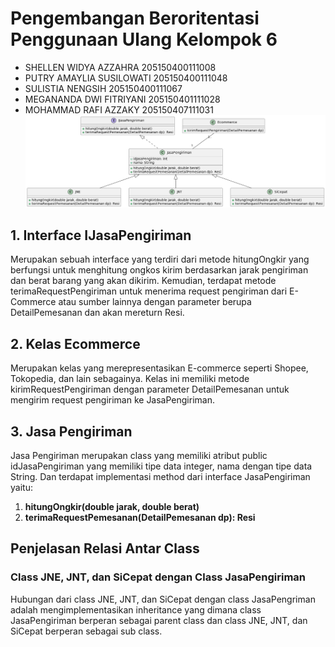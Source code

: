 # Pengembangan Beroritentasi Penggunaan Ulang Kelompok 6
- SHELLEN WIDYA AZZAHRA 205150400111008
- PUTRY AMAYLIA SUSILOWATI 205150400111048
- SULISTIA NENGSIH 205150400111067
- MEGANANDA DWI FITRIYANI 205150401111028
- MOHAMMAD RAFI AZZAKY 205150407111031
![diagram plantUML](https://github.com/andrisan-ub/pbpu-a-2022/blob/6-uml-kelompok-6/Kelompok%206/PlantUML%20Kel-6.png)
## 1. Interface IJasaPengiriman
Merupakan sebuah interface yang terdiri dari metode hitungOngkir yang berfungsi untuk menghitung ongkos kirim berdasarkan jarak pengiriman dan berat barang yang akan dikirim. Kemudian, terdapat metode terimaRequestPengiriman untuk menerima request pengiriman dari E-Commerce atau sumber lainnya dengan parameter berupa DetailPemesanan dan akan mereturn Resi.
## 2. Kelas Ecommerce
Merupakan kelas yang merepresentasikan E-commerce seperti Shopee, Tokopedia, dan lain sebagainya. Kelas ini memiliki metode kirimRequestPengiriman dengan parameter DetailPemesanan untuk mengirim request pengiriman ke JasaPengiriman.
## 3. Jasa Pengiriman
Jasa Pengiriman merupakan class yang memiliki atribut public idJasaPengiriman yang memiliki tipe data integer, nama dengan tipe data String. Dan terdapat implementasi method dari interface JasaPengiriman yaitu:
1.  **hitungOngkir(double jarak, double berat)**
2.  **terimaRequestPemesanan(DetailPemesanan dp): Resi**
## Penjelasan Relasi Antar Class
### Class JNE, JNT, dan SiCepat dengan Class JasaPengiriman
Hubungan dari class JNE, JNT, dan SiCepat dengan class JasaPengriman adalah mengimplementasikan inheritance yang dimana class JasaPengiriman berperan sebagai parent class dan class JNE, JNT, dan SiCepat berperan sebagai sub class.
